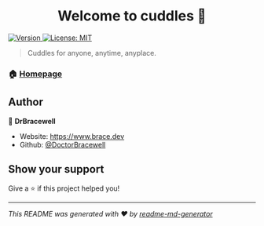 <h1 align="center">Welcome to cuddles 👋</h1>
<p>
  <a href="https://www.npmjs.com/package/cuddles" target="_blank">
    <img alt="Version" src="https://img.shields.io/npm/v/cuddles.svg">
  </a>
  <a href="#" target="_blank">
    <img alt="License: MIT" src="https://img.shields.io/badge/License-MIT-yellow.svg" />
  </a>
</p>

> Cuddles for anyone, anytime, anyplace.

### 🏠 [Homepage](https://brace.dev/cuddles)

## Author

👤 **DrBracewell**

* Website: https://www.brace.dev
* Github: [@DoctorBracewell](https://github.com/DoctorBracewell)

## Show your support

Give a ⭐️ if this project helped you!

***
_This README was generated with ❤️ by [readme-md-generator](https://github.com/kefranabg/readme-md-generator)_